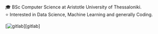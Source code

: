 🎓 BSc Computer Science at Aristotle University of Thessaloniki. <br/>
⭐️ Interested in Data Science, Machine Learning and generally Coding.

[![gitlab](https://img.shields.io/badge/Gitlab-black?style=for-the-badge&logo=gitlab)][gitlab]

[comment]: <**GitHub Stats**>

[comment]: <![Stats](https://github.com/Gatmatz/GithubStats/blob/master/generated/overview.svg#gh-dark-mode-only)> 
[comment]: <![Top Langs](https://github.com/Gatmatz/GithubStats/blob/master/generated/languages.svg#gh-dark-mode-only)> 

